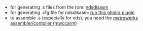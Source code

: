 - for generating .s files from the rom: [ndsdisasm](https://github.com/pikalaxalt/ndsdisasm)
- for generating .cfg file for ndsdisasm: [run this ghidra plugin](https://github.com/CacaBueno64/ie3ogres/blob/main/tools/ExportSymbolsToCfg.py)
- to assemble .s (especially for nds), you need the [metrowerks assembler/compiler (mwccarm)](https://github.com/decompme/compilers/releases/download/compilers)
